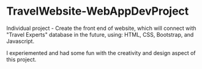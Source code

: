 # TravelWebsite-WebAppDevProject
Individual project - Create the front end of website, which will connect with "Travel Experts" database in the future, using: HTML, CSS, Bootstrap, and Javascript.

I experiemented and had some fun with the creativity and design aspect of this project. 



